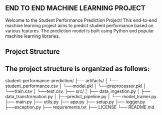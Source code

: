 ## END TO END MACHINE LEARNING PROJECT

Welcome to the Student Performance Prediction Project! This end-to-end machine learning project aims to predict student performance based on various features. The prediction model is built using Python and popular machine learning libraries.


## Project Structure
## The project structure is organized as follows:


student-performance-prediction/
    ├── artifacts/
    │   └── student_performance.csv
    │   └──model.pkl
    │   └──preprocessor.pkl
    │   └──train.csv
    │   └──test.csv.
    ├── src/
    │   ├── data_ingestion.py
    │   ├── data_transformation.py
    │   ├──predict_pipeline.py
    │   └── model_trainer.py
    ├── main.py
    ├── utils.py
    ├── app.py
    ├── setup.py
    ├── logger.py
    ├──exception.py
    ├── requirements.txt
    ├── LICENSE
    └── README.md
